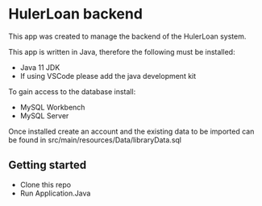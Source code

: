 # HulerLoan backend

This app was created to manage the backend of the HulerLoan system. 

This app is written in Java, therefore the following must be installed:

- Java 11 JDK
- If using VSCode please add the java development kit 

To gain access to the database install:

- MySQL Workbench 
- MySQL Server

Once installed create an account and the existing data to be imported can be found in src/main/resources/Data/libraryData.sql

## Getting started

- Clone this repo 
- Run Application.Java 
